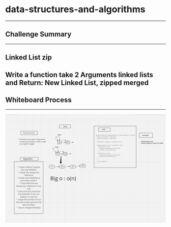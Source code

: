 # data-structures-and-algorithms

---

## Challenge Summary

---

## Linked List zip

Write a function take 2 Arguments linked lists and Return: New Linked List, zipped merged
---

## Whiteboard Process

---

![link](Read07)